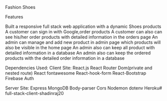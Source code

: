 
Fashion Shoes

Features

Built a responsive full stack web application with a dynamic Shoes products
A customer can sign in with Google,order products
A customer can also can see his/her order products with detailed information in the orders page
An admin can manage and add new product in admin page which products will also be visible in the home page
An admin also can keep all product with detailed information in a database
An admin also can keep the ordered products with the detailed order information in a database


Dependencies Used:
Client Site:
React.js
React Router Dom(private and nested route)
React fontawesome
React-hook-form
React-Bootstrap
Firebase Auth


Server Site:
Express
MongoDB
Body-parser
Cors
Nodemon
dotenv
Heroku# full-stack-client-shadinraj20

